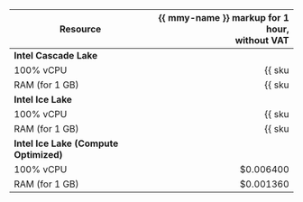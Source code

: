 | Resource | {{ mmy-name }} markup for 1 hour,<br>without VAT |
| ------------- | -----------------------------------------------------------: |
| **Intel Cascade Lake** |
| 100% vCPU | {{ sku|USD|mdb.cluster.mysql.v2.cpu.c100.dedicated|string }} |
| RAM (for 1 GB) | {{ sku|USD|mdb.cluster.mysql.v2.ram.dedicated|string }} |
| **Intel Ice Lake** |
| 100% vCPU | {{ sku|USD|mdb.cluster.mysql.v3.cpu.c100.dedicated|string }} |
| RAM (for 1 GB) | {{ sku|USD|mdb.cluster.mysql.v3.ram.dedicated|string }} |
| **Intel Ice Lake (Compute Optimized)** |
| 100% vCPU | $0.006400 |
| RAM (for 1 GB) | $0.001360 |
